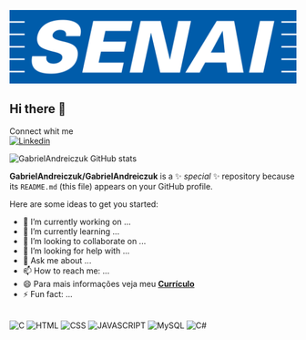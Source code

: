 ![logo](https://github.com/GabrielAndreiczuk/GabrielAndreiczuk/blob/main/senai.png)


## Hi there 👋
Connect whit me<br>
[![Linkedin](https://img.shields.io/badge/LinkedIn-0077B5?style=for-the-badge&logo=linkedin&logoColor=white)](https://www.linkedin.com/in/gabriel-andreiczuk-b9585b21a/)

![GabrielAndreiczuk GitHub stats](https://github-readme-stats.vercel.app/api?username=GabrielAndreiczuk&show_icons=true&theme=synthwave)

**GabrielAndreiczuk/GabrielAndreiczuk** is a ✨ _special_ ✨ repository because its `README.md` (this file) appears on your GitHub profile.

Here are some ideas to get you started:

- 🔭 I’m currently working on ...
- 🌱 I’m currently learning ...
- 👯 I’m looking to collaborate on ...
- 🤔 I’m looking for help with ...
- 💬 Ask me about ...
- 📫 How to reach me: ...
- 😄 Para mais informações veja meu <a href="https://github.com/GabrielAndreiczuk/GabrielAndreiczuk/blob/main/Curr%C3%ADculo%20-%20Gabriel%20Andreiczuk.pdf" class="nav-link">**Currículo**</a>
- ⚡ Fun fact: ...
  
<div style = "display:inline_block"><br/>
  <!--ÍCIONE C-->
  <img align="center" alt="C" src="https://img.shields.io/badge/C-00599C?style=for-the-badge&logo=c&logoColor=white" />
  <!--ÍCIONE HTML-->
  <img align="center" alt="HTML" src="https://img.shields.io/badge/HTML5-E34F26?style=for-the-badge&logo=html5&logoColor=white" />
  <!--ÍCIONE CSS-->
  <img align="center" alt="CSS" src="https://img.shields.io/badge/CSS3-1572B6?style=for-the-badge&logo=css3&logoColor=white" />
  <!--ÍCIONE JAVASCRIPT-->
  <img align="center" alt="JAVASCRIPT" src="https://img.shields.io/badge/JavaScript-F7DF1E?style=for-the-badge&logo=javascript&logoColor=black" />
  <!--ÍCIONE MySQL-->
  <img align="center" alt="MySQL" src="https://img.shields.io/badge/MySQL-00000F?style=for-the-badge&logo=mysql&logoColor=white" />
  <!--ÍCIONE C#-->
  <img align="center" alt="C#" src="https://img.shields.io/badge/C%23-239120?style=for-the-badge&logo=c-sharp&logoColor=white" />
</div>
